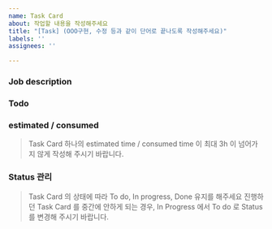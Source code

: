 ```yaml
---
name: Task Card
about: 작업할 내용을 작성해주세요
title: "[Task] (OOO구현, 수정 등과 같이 단어로 끝나도록 작성해주세요)"
labels: ''
assignees: ''

---
```


### Job description

### Todo

### estimated / consumed
> Task Card 하나의 estimated time / consumed time 이 최대 3h 이 넘어가지 않게 작성해 주시기 바랍니다.

### Status 관리
> Task Card 의 상태에 따라 To do, In progress, Done 유지를 해주세요
진행하던 Task Card 를 중간에 안하게 되는 경우, In Progress 에서 To do 로 Status 를 변경해 주시기 바랍니다.

